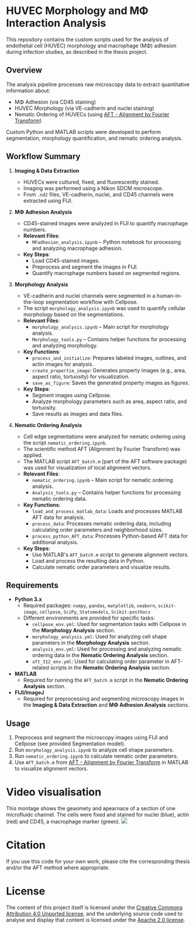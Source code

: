 # HUVEC Morphology and MΦ Interaction Analysis
This repository contains the custom scripts used for the analysis of endothelial cell (HUVEC) morphology and macrophage (MΦ) adhesion during infection studies, as described in the thesis project.

## Overview
The analysis pipeline processes raw microscopy data to extract quantitative information about:
- MΦ Adhesion (via CD45 staining)
- HUVEC Morphology (via VE-cadherin and nuclei staining)
- Nematic Ordering of HUVECs (using [AFT - Alignment by Fourier Transform](https://github.com/OakesLab/AFT-Alignment_by_Fourier_Transform))
  
Custom Python and MATLAB scripts were developed to perform segmentation, morphology quantification, and nematic ordering analysis.

## Workflow Summary

1. **Imaging & Data Extraction**  
   - HUVECs were cultured, fixed, and fluorescently stained.
   - Imaging was performed using a Nikon SDCM microscope.
   - From `.nd2` files, VE-cadherin, nuclei, and CD45 channels were extracted using FIJI.

2. **MΦ Adhesion Analysis**  
   - CD45-stained images were analyzed in FIJI to quantify macrophage numbers.
   - **Relevant Files**:
     - `MFadhesion_analysis.ipynb` – Python notebook for processing and analyzing macrophage adhesion.
   - **Key Steps**:
     - Load CD45-stained images.
     - Preprocess and segment the images in FIJI.
     - Quantify macrophage numbers based on segmented regions.

3. **Morphology Analysis**  
   - VE-cadherin and nuclei channels were segmented in a human-in-the-loop segmentation workflow with Cellpose.
   - The script `morphology_analysis.ipynb` was used to quantify cellular morphology based on the segmentations.
   - **Relevant Files**:
     - `morphology_analysis.ipynb` – Main script for morphology analysis.
     - `Morphology_tools.py` – Contains helper functions for processing and analyzing morphology.
   - **Key Functions**:
     - `process_and_initialize`: Prepares labeled images, outlines, and actin images for analysis.
     - `create_propertie_image`: Generates property images (e.g., area, aspect ratio, tortuosity) for visualization.
     - `save_as_figure`: Saves the generated property images as figures.
   - **Key Steps**:
     - Segment images using Cellpose.
     - Analyze morphology parameters such as area, aspect ratio, and tortuosity.
     - Save results as images and data files.

4. **Nematic Ordering Analysis**  
   - Cell edge segmentations were analyzed for nematic ordering using the script `nematic_ordering.ipynb`.
   - The scientific method AFT (Alignment by Fourier Transform) was applied.
   - The MATLAB script `AFT_batch.m` (part of the AFT software package) was used for visualization of local alignment vectors.
   - **Relevant Files**:
     - `nematic_ordering.ipynb` – Main script for nematic ordering analysis.
     - `Analysis_tools.py` – Contains helper functions for processing nematic ordering data.
   - **Key Functions**:
     - `load_and_process_matlab_data`: Loads and processes MATLAB AFT data for analysis.
     - `process_data`: Processes nematic ordering data, including calculating order parameters and neighborhood sizes.
     - `process_python_AFT_data`: Processes Python-based AFT data for additional analysis.
   - **Key Steps**:
     - Use MATLAB's `AFT_batch.m` script to generate alignment vectors.
     - Load and process the resulting data in Python.
     - Calculate nematic order parameters and visualize results.

## Requirements

- **Python 3.x**  
  - Required packages: `numpy`, `pandas`, `matplotlib`, `seaborn`, `scikit-image`, `cellpose`, `SciPy`, `Statsmodels`, `Scikit-posthocs`
  - Different environments are provided for specific tasks:
    - `cellpose_env.yml`: Used for segmentation tasks with Cellpose in the **Morphology Analysis** section.
    - `morphology_analysis.yml`: Used for analyzing cell shape parameters in the **Morphology Analysis** section.
    - `analysis_env.yml`: Used for processing and analyzing nematic ordering data in the **Nematic Ordering Analysis** section.
    - `aft_312_env.yml`: Used for calculating order parameter in AFT-related scripts in the **Nematic Ordering Analysis** section.
- **MATLAB**  
  - Required for running the `AFT_batch.m` script in the **Nematic Ordering Analysis** section.
- **FIJI/ImageJ**  
  - Required for preprocessing and segmenting microscopy images in the **Imaging & Data Extraction** and **MΦ Adhesion Analysis** sections.

## Usage

1. Preprocess and segment the microscopy images using FIJI and Cellpose (see provided Segmentation model).
2. Run `morphology_analysis.ipynb` to analyze cell shape parameters.
3. Run `nematic_ordering.ipynb` to calculate nematic order parameters.
4. Use `AFT_batch.m` from [AFT - Alignment by Fourier Transform](https://github.com/OakesLab/AFT-Alignment_by_Fourier_Transform) in MATLAB to visualize alignment vectors.

# Video visualisation
This montage shows the geaomety and apearnace of a section of one microfluidc channel. The cells were fixed and stained for nuclei (blue), actin (red) and CD45, a macrophage marker (green).
![](images/20250312_Chip19_3D_channel10_1_maxres.gif)

# Citation

If you use this code for your own work, please cite the corresponding thesis and/or the AFT method where appropriate.

# License
The content of this project itself is licensed under the [Creative Commons Attribution 4.0 Unported license](https://creativecommons.org/licenses/by/4.0/deed.en), and the underlying source code used to analyse and display that content is licensed under the [Apache 2.0 license](https://www.apache.org/licenses/LICENSE-2.0).
